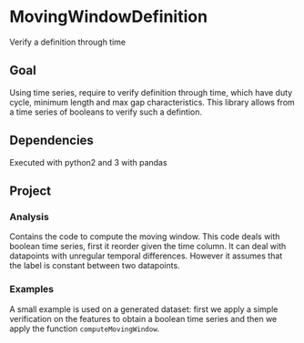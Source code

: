 # MovingWindowDefinition
Verify a definition through time

## Goal
Using time series, require to verify definition through time, which have duty cycle, minimum length and max gap characteristics. This library allows from a time series of booleans to verify such a defintion.

## Dependencies
Executed with python2 and 3 with pandas 

## Project

### Analysis
Contains the code to compute the moving window. 
This code deals with boolean time series, first it reorder given the time column. It can deal with datapoints with unregular temporal differences. However it assumes that the label is constant between two datapoints. 

### Examples
A small example is used on a generated dataset: first we apply a simple verification on the features to obtain a boolean time series and then we apply the function `computeMovingWindow`.